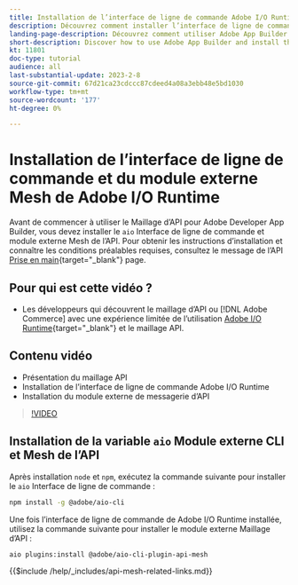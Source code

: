 ```yaml
---
title: Installation de l’interface de ligne de commande Adobe I/O Runtime et du module externe Maillage d’API
description: Découvrez comment installer l’interface de ligne de commande de Adobe I/O Runtime et le module externe Maillage d’API
landing-page-description: Découvrez comment utiliser Adobe App Builder et installer le module externe Adobe I/O Runtime with API Mesh .
short-description: Discover how to use Adobe App Builder and install the Adobe I/O Runtime with API Mesh plugin.
kt: 11801
doc-type: tutorial
audience: all
last-substantial-update: 2023-2-8
source-git-commit: 67d21ca23cdccc87cdeed4a08a3ebb48e5bd1030
workflow-type: tm+mt
source-wordcount: '177'
ht-degree: 0%

---
```



# Installation de l’interface de ligne de commande et du module externe Mesh de Adobe I/O Runtime

Avant de commencer à utiliser le Maillage d’API pour Adobe Developer App Builder, vous devez installer le `aio` Interface de ligne de commande et module externe Mesh de l’API.
Pour obtenir les instructions d’installation et connaître les conditions préalables requises, consultez le message de l’API [Prise en main](https://developer.adobe.com/graphql-mesh-gateway/gateway/getting-started/){target="_blank"} page.

## Pour qui est cette vidéo ?

* Les développeurs qui découvrent le maillage d’API ou [!DNL Adobe Commerce] avec une expérience limitée de l’utilisation [Adobe I/O Runtime](https://developer.adobe.com/runtime/docs/guides/overview/){target="_blank"} et le maillage API.

## Contenu vidéo

* Présentation du maillage API
* Installation de l’interface de ligne de commande Adobe I/O Runtime
* Installation du module externe de messagerie d’API

>[!VIDEO](https://video.tv.adobe.com/v/3414122/)

## Installation de la variable `aio` Module externe CLI et Mesh de l’API

Après installation `node` et `npm`, exécutez la commande suivante pour installer le `aio` Interface de ligne de commande :

```bash
npm install -g @adobe/aio-cli
```

Une fois l’interface de ligne de commande de Adobe I/O Runtime installée, utilisez la commande suivante pour installer le module externe Maillage d’API :

```bash
aio plugins:install @adobe/aio-cli-plugin-api-mesh
```

{{$include /help/_includes/api-mesh-related-links.md}}
